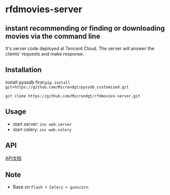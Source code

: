 rfdmovies-server
================

instant recommending or finding or downloading movies via the command line
--------------------------------------------------------------------------

It's server code deployed at Tencent Cloud. The server will answer the clients' requests and make response.

Installation
------------

install pyssdb first:`pip install git+https://github.com/Microndgt/pyssdb_customized.git`

`git clone https://github.com/Microndgt/rfdmovies-server.git`

Usage
-----

- start server: `inv web.server`
- start celery: `inv web.celery`

API
---

[API文档]()

Note
----

- Base on `Flask + Celery + gunicorn`
